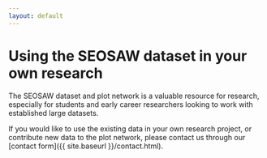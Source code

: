 ```yaml
---
layout: default
---
```


# Using the SEOSAW dataset in your own research 

The SEOSAW dataset and plot network is a valuable resource for research, especially for students and early career researchers looking to work with established large datasets. 

If you would like to use the existing data in your own research project, or contribute new data to the plot network, please contact us through our [contact form]({{ site.baseurl }}/contact.html). 

<!--
If you are a student, we also have a repository of potential student project ideas which use the SEOSAW data. [You can find the link here](GOOGLE_DRIVE_LINK).
-->


